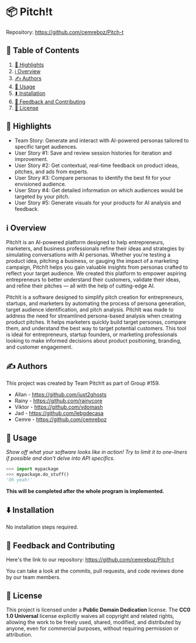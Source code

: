 # 📦 Pitch!t

Repository: https://github.com/cemreboz/Pitch-t



## 📖 Table of Contents
1. [🌟 Highlights](#-highlights)
2. [ℹ️ Overview](#%EF%B8%8F-overview)
3. [✍️ Authors](#%EF%B8%8F-authors)
4. [🚀 Usage](#-usage)
5. [⬇️ Installation](#%EF%B8%8F-installation)
6. [💭 Feedback and Contributing](#-feedback-and-contributing)
7. [📜 License](#-license)



## 🌟 Highlights

- Team Story: Generate and interact with AI-powered personas tailored to specific target audiences.
- User Story #1: Save and review session histories for iteration and improvement.
- User Story #2: Get contextual, real-time feedback on product ideas, pitches, and ads from experts.
- User Story #3: Compare personas to identify the best fit for your envisioned audience.
- User Story #4: Get detailed information on which audiences would be targeted by your pitch.
- User Story #5: Generate visuals for your products for AI analysis and feedback.



## ℹ️ Overview

Pitch!t is an AI-powered platform designed to help entrepreneurs, marketers, and business professionals refine
their ideas and strategies by simulating conversations with AI personas. Whether you're testing a product idea,
pitching a business, or gauging the impact of a marketing campaign, Pitch!t helps you gain valuable insights from
personas crafted to reflect your target audience. We created this platform to empower aspiring entrepreneurs to better
understand their customers, validate their ideas, and refine their pitches — all with the help of cutting-edge AI.

PitchIt is a software designed to simplify pitch creation for entrepreneurs, startups, and marketers by automating the process of persona generation, target audience identification, and pitch analysis.
PitchIt was made to address the need for streamlined persona-based analysis when creating product pitches. It helps marketers quickly build target personas, compare them, and understand the best way to target potential customers.
This tool is ideal for entrepreneurs, startup founders, or marketing professionals looking to make informed decisions about product positioning, branding, and customer engagement.


## ✍️ Authors

This project was created by Team Pitch!t as part of Group #159.

- Allan - https://github.com/just2ghosts
- Rainy - https://github.com/rainycore
- Viktor - https://github.com/vdomash
- Jad - https://github.com/lebgdecasa
- Cemre - https://github.com/cemreboz


## 🚀 Usage

*Show off what your software looks like in action! Try to limit it to one-liners if possible and don't delve into API specifics.*

```py
>>> import mypackage
>>> mypackage.do_stuff()
'Oh yeah!'
```
**This will be completed after the whole program is implemented.**


## ⬇️ Installation

No installation steps required.


## 💭 Feedback and Contributing

Here's the link to our repository: https://github.com/cemreboz/Pitch-t

You can take a look at the commits, pull requests, and code reviews done by our team members. 



## 📜 License

This project is licensed under a **Public Domain Dedication** license. The **CC0 1.0 Universal** license explicitly waives all copyright and related rights, allowing the work to be freely used, shared, modified, and distributed by anyone, even for commercial purposes, without requiring permission or attribution.
